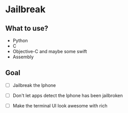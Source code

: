 # Jailbreak

## What to use?
* Python
* C
* Objective-C and maybe some swift
* Assembly


## Goal

- [ ] Jailbreak the Iphone

- [ ] Don't let apps detect the Iphone has been jailbroken
- [ ] Make the terminal UI look awesome with rich
